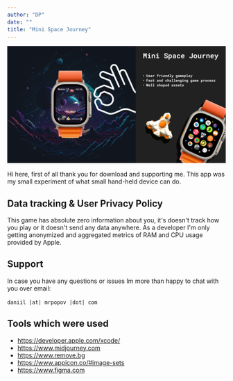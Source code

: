 ```yaml
---
author: "DP"
date: ""
title: "Mini Space Journey"
---
```


![Mini Space Journey - Preview](https://raw.githubusercontent.com/lalabuy948/MiniSpaceJourney/develop/github/0.1.0/preview.png)

Hi here, first of all thank you for download and supporting me. 
This app was my small experiment of what small hand-held device can do. 

## Data tracking & User Privacy Policy

This game has absolute zero information about you, it's doesn't track how you play or it doesn't send any data anywhere. 
As a developer I'm only getting anonymized and aggregated metrics of RAM and CPU usage provided by Apple. 

## Support 

In case you have any questions or issues Im more than happy to chat with you over email: 

`daniil |at| mrpopov |dot| com`


## Tools which were used

- https://developer.apple.com/xcode/
- https://www.midjourney.com
- https://www.remove.bg
- https://www.appicon.co/#image-sets
- https://www.figma.com
